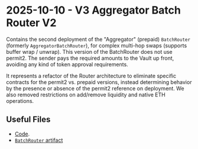 # 2025-10-10 - V3 Aggregator Batch Router V2

Contains the second deployment of the "Aggregator" (prepaid) `BatchRouter` (formerly `AggregatorBatchRouter`), for complex multi-hop swaps (supports buffer wrap / unwrap). This version of the BatchRouter does not use permit2. The sender pays the required amounts to the Vault up front, avoiding any kind of token approval requirements.

It represents a refactor of the Router architecture to eliminate specific contracts for the permit2 vs. prepaid versions, instead determining behavior by the presence or absence of the permit2 reference on deployment. We also removed restrictions on add/remove liquidity and native ETH operations.

## Useful Files

- [Code](https://github.com/balancer/balancer-v3-monorepo/commit/5d029e0ae9317f450e50c5a32148cfb6).
- [`BatchRouter` artifact](./artifact/BatchRouter.json)
